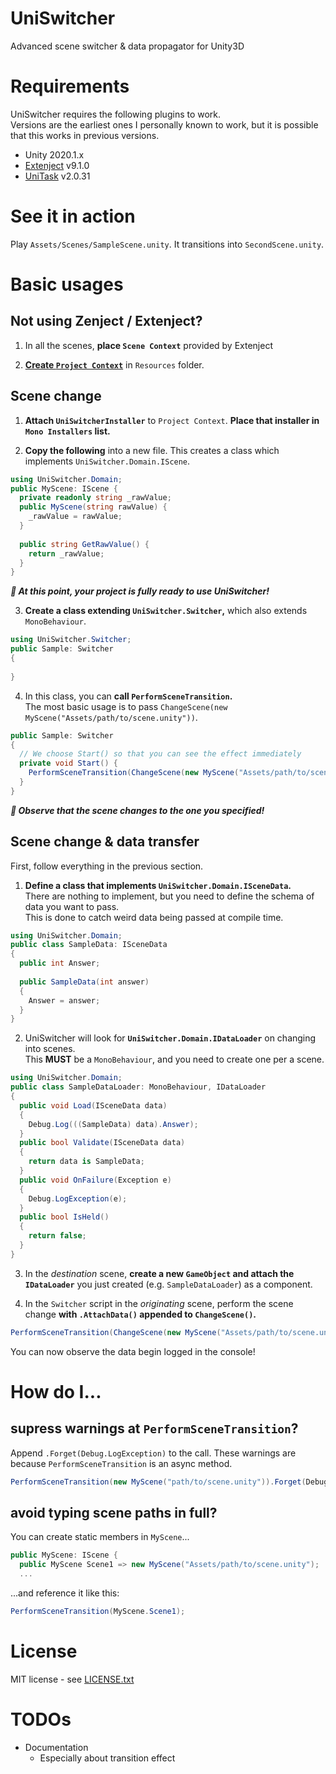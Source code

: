 # UniSwitcher

Advanced scene switcher &amp; data propagator for Unity3D

# Requirements

UniSwitcher requires the following plugins to work.  
Versions are the earliest ones I personally known to work, but it is possible that this works in previous versions.

* Unity 2020.1.x
* [Extenject](https://github.com/svermeulen/Extenject) v9.1.0
* [UniTask](https://github.com/Cysharp/UniTask) v2.0.31

# See it in action

Play `Assets/Scenes/SampleScene.unity`. It transitions into `SecondScene.unity`.

# Basic usages

## Not using Zenject / Extenject?

1. In all the scenes, **place `Scene Context`** provided by Extenject

2. **[Create `Project Context`](https://github.com/modesttree/Zenject#global-bindings-using-project-context)** in `Resources` folder.

## Scene change

1. **Attach `UniSwitcherInstaller`** to `Project Context`. **Place that installer in `Mono Installers` list.**

2. **Copy the following** into a new file. This creates a class which implements `UniSwitcher.Domain.IScene`.
  ```csharp
  using UniSwitcher.Domain;
  public MyScene: IScene {
    private readonly string _rawValue;
    public MyScene(string rawValue) {
      _rawValue = rawValue;
    }
    
    public string GetRawValue() {
      return _rawValue;
    }
  }
  ```

  ***:tada: At this point, your project is fully ready to use UniSwitcher!***

3. **Create a class extending `UniSwitcher.Switcher`,** which also extends `MonoBehaviour`.
  ```csharp
  using UniSwitcher.Switcher;
  public Sample: Switcher
  {
    
  }
  ```

4. In this class, you can **call `PerformSceneTransition`.**  
  The most basic usage is to pass `ChangeScene(new MyScene("Assets/path/to/scene.unity"))`.
  ```csharp
  public Sample: Switcher
  {
    // We choose Start() so that you can see the effect immediately
    private void Start() {
      PerformSceneTransition(ChangeScene(new MyScene("Assets/path/to/scene.unity")));
    }
  }
  ```

  ***:tada: Observe that the scene changes to the one you specified!***

## Scene change & data transfer

First, follow everything in the previous section.

1. **Define a class that implements `UniSwitcher.Domain.ISceneData`.**  
  There are nothing to implement, but you need to define the schema of data you want to pass.  
  This is done to catch weird data being passed at compile time.
  ```csharp
  using UniSwitcher.Domain;
  public class SampleData: ISceneData
  {
    public int Answer;
    
    public SampleData(int answer)
    {
      Answer = answer;
    }
  }
  ```

2. UniSwitcher will look for **`UniSwitcher.Domain.IDataLoader`** on changing into scenes.   
  This **MUST** be a `MonoBehaviour`, and you need to create one per a scene.
  ```csharp
  using UniSwitcher.Domain;
  public class SampleDataLoader: MonoBehaviour, IDataLoader
  {
    public void Load(ISceneData data)
    {
      Debug.Log(((SampleData) data).Answer);
    }
    public bool Validate(ISceneData data)
    {
      return data is SampleData;
    }
    public void OnFailure(Exception e)
    {
      Debug.LogException(e);
    }
    public bool IsHeld()
    {
      return false;
    }
  }
  ```

3. In the _destination_ scene, **create a new `GameObject` and attach the `IDataLoader`** you just created (e.g. `SampleDataLoader`) as a component.

4. In the `Switcher` script in the _originating_ scene, perform the scene change **with `.AttachData()` appended to `ChangeScene()`.**
  ```csharp
  PerformSceneTransition(ChangeScene(new MyScene("Assets/path/to/scene.unity")).AttachData(new SampleData(42)));
  ```
  
You can now observe the data begin logged in the console!



# How do I...

## supress warnings at `PerformSceneTransition`?

Append `.Forget(Debug.LogException)` to the call. These warnings are because `PerformSceneTransition` is an async method.

```csharp
PerformSceneTransition(new MyScene("path/to/scene.unity")).Forget(Debug.LogException);
```

## avoid typing scene paths in full?

You can create static members in `MyScene`...

```csharp
public MyScene: IScene {
  public MyScene Scene1 => new MyScene("Assets/path/to/scene.unity");
  ...
```

...and reference it like this:

```csharp
PerformSceneTransition(MyScene.Scene1);
```

# License

MIT license - see [LICENSE.txt](LICENSE.txt)

# TODOs

* Documentation
  * Especially about transition effect
